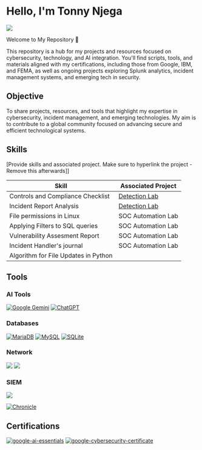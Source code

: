 # Hello, I'm Tonny Njega
<a href="https://linkedin.com/in/tonny-njega-481418328/"><img src="https://img.shields.io/badge/-LinkedIn-0072b1?&style=for-the-badge&logo=linkedin&logoColor=white" /></a>

Welcome to My Repository 👋

This repository is a hub for my projects and resources focused on cybersecurity, technology, and AI integration. You'll find scripts, tools, and materials aligned with my certifications, including those from Google, IBM, and FEMA, as well as ongoing projects exploring Splunk analytics, incident management systems, and emerging tech in security.

## Objective
To share projects, resources, and tools that highlight my expertise in cybersecurity, incident management, and emerging technologies. My aim is to contribute to a global community focused on advancing secure and efficient technological systems.

## Skills
[Provide skills and associated project. Make sure to hyperlink the project - Remove this afterwards]]

| Skill                                         | Associated Project         |
|-----------------------------------------------|----------------------------|
| Controls and Compliance Checklist             | <a href="https://google.com">Detection Lab</a>|
| Incident Report Analysis                      | <a href="https://google.com">Detection Lab</a>|
| File permissions in Linux                     | SOC Automation Lab|
| Applying Filters to SQL queries               | SOC Automation Lab|
| Vulnerability Assesment Report                | SOC Automation Lab|
| Incident Handler's journal                    | SOC Automation Lab|
| Algorithm for File Updates in Python          |                            |

## Tools
### AI Tools
[![Google Gemini](https://img.shields.io/badge/Google%20Gemini-886FBF?logo=googlegemini&logoColor=fff)](#)
[![ChatGPT](https://img.shields.io/badge/ChatGPT-74aa9c?logo=openai&logoColor=white)](#)

### Databases
[![MariaDB](https://img.shields.io/badge/MariaDB-003545?logo=mariadb&logoColor=white)](#)
[![MySQL](https://img.shields.io/badge/MySQL-4479A1?logo=mysql&logoColor=fff)](#)
[![SQLite](https://img.shields.io/badge/SQLite-%2307405e.svg?logo=sqlite&logoColor=white)](#)

### Network
<div>
    <img src="https://img.shields.io/badge/-Wireshark-1679A7?&style=for-the-badge&logo=Wireshark&logoColor=white" />
    <img src="https://img.shields.io/badge/-Suricata-EF3B2D?&style=for-the-badge&logo=Suricata&logoColor=white" />
</div>

### SIEM
<div>
    <img src="https://img.shields.io/badge/-Splunk-000000?&style=for-the-badge&logo=Splunk&logoColor=white" />
  
  [![Chronicle](https://github.com/user-attachments/assets/0679f3fe-c039-48f7-b700-179a6d75d526)](https://cloud.google.com/security/products/security-operations)

</div>

## Certifications
<div>
 
  [![google-ai-essentials](https://github.com/user-attachments/assets/953ba072-ee04-4b61-88ad-e2a72176a434)](https://www.credly.com/badges/7d0b86a5-c822-43e5-a5a7-b79c0dbe8f6c/public_url)
  [![google-cybersecurity-certificate](https://github.com/user-attachments/assets/14b6343a-6fb2-4461-b2dc-6ee9ab089e47)](https://www.credly.com/badges/8098e86f-2100-4755-8f3d-bdaf022d745d/public_url)</div>
